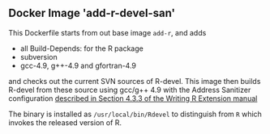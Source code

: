 
## Docker Image 'add-r-devel-san'

This Dockerfile starts from out base image `add-r`, and adds

* all Build-Depends: for the R package
* subversion
* gcc-4.9, g++-4.9 and gfortran-4.9

and checks out the current SVN sources of R-devel.  This image then builds
R-devel from these source using gcc/g++ 4.9 with the Address Sanitizer
configuration [described in Section 4.3.3 of the Writing R Extension
manual](http://cran.rstudio.com/doc/manuals/r-devel/R-exts.html#Using-Address-Sanitizer)

The binary is installed as `/usr/local/bin/Rdevel` to distinguish from `R`
which invokes the released version of R.

